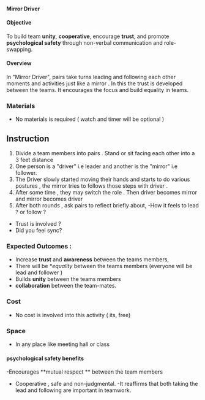 #### Mirror Driver 

#### Objective 
To build team **unity**, **cooperative**, encourage **trust**, and promote **psychological safety** through non-verbal communication and role-swapping.

#### Overview 
In "Mirror Driver", pairs take turns leading and following each other moments and activities just like a mirror . In this the trust is developed between the teams. It encourages the focus and build equality in teams. 

### Materials 
- No materials is required ( watch and timer will be optional ) 

## Instruction 
1. Divide a team members into pairs . Stand or sit facing each other into a 3 feet distance 
2. One person is a "driver" i.e leader and another is the "mirror" i.e follower.
3. The Driver slowly started moving their hands and starts to do various postures , the mirror tries to 
follows those steps with driver .
4. After some time , they may switch the role . Then driver becomes mirror and mirror becomes driver 
5. After both rounds , ask pairs to reflect briefly about,
-How it feels to lead ? or follow ? 
- Trust is involved ? 
- Did you feel sync? 

### Expected Outcomes :
- Increase **trust** and **awareness** between the teams members,
- There will be **equality* between the teams members (everyone will be lead and follower ) 
- Builds **unity** between the teams members 
- **collaboration** between the team-mates.

### Cost
- No cost is involved into this activity ( its, free) 

### Space 
- In any place like meeting hall or class 

#### psychological safety benefits
-Encourages **mutual respect ** between the team members 
- Cooperative , safe and non-judgmental.
-It reaffirms that both taking the lead and following are important in teamwork.
